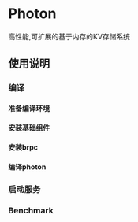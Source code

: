 # Photon
高性能,可扩展的基于内存的KV存储系统
## 使用说明

### 编译
#### 准备编译环境
#### 安装基础组件
#### 安装brpc
#### 编译photon

### 启动服务

### Benchmark
